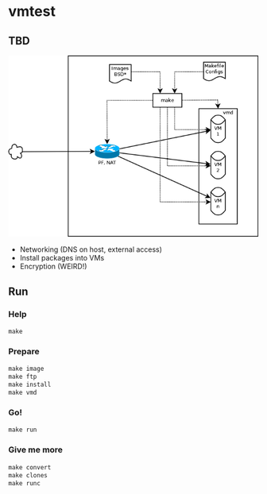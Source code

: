 # vmtest

## TBD

![schema](images/vmtest.png)

* Networking (DNS on host, external access)
* Install packages into VMs
* Encryption (WEIRD!)

## Run

### Help

```
make
```

### Prepare

```
make image
make ftp
make install
make vmd
```

### Go!

```
make run
```

### Give me more

```
make convert
make clones
make runc

```
